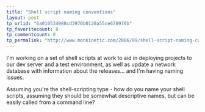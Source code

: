 ```yaml
---
title: "Shell script naming conventions"
layout: post
tp_urlid: "6a010534988cd3970b0120a55ce678970b"
tp_favoritecount: 0
tp_commentcount: 0
tp_permalink: "http://www.monkinetic.com/2006/09/shell-script-naming-conventions.html"
---
```

I&#39;m working on a set of shell scripts at work to aid in deploying projects to our dev server and a test environment, as well as update a network database with information about the releases... and I&#39;m having naming issues.

Assuming you&#39;re the shell-scripting type - how do you name your shell scripts, assuming they should be somewhat descriptive names, but can be easily called from a command line?

